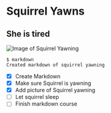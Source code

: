 # Squirrel Yawns
## She is tired
![Image of Squirrel Yawning](https://img.texasmonthly.com/2021/10/Texas-Squirrels-Gone-Wild.jpg?auto=compress&crop=faces&fit=crop&fm=jpg&h=900&ixlib=php-3.3.1&q=45&w=1600)
```
$ markdown
Created markdown of squirrel yawning
```
- [x] Create Markdown 
- [x] Make sure Squirrel is yawning 
- [x] Add picture of Squirrel yawning 
- [ ] Let squirrel sleep 
- [ ] Finish markdown course
